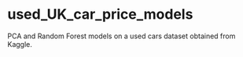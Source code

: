 # used_UK_car_price_models
PCA and Random Forest models on a used cars dataset obtained from Kaggle.
